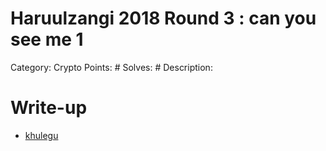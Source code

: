 # Haruulzangi 2018 Round 3 : can you see me 1

Category: Crypto Points: # Solves: # Description:


# Write-up

- [khulegu](writeups/can_you_see_me_1_khulegu.md.ipynb)
